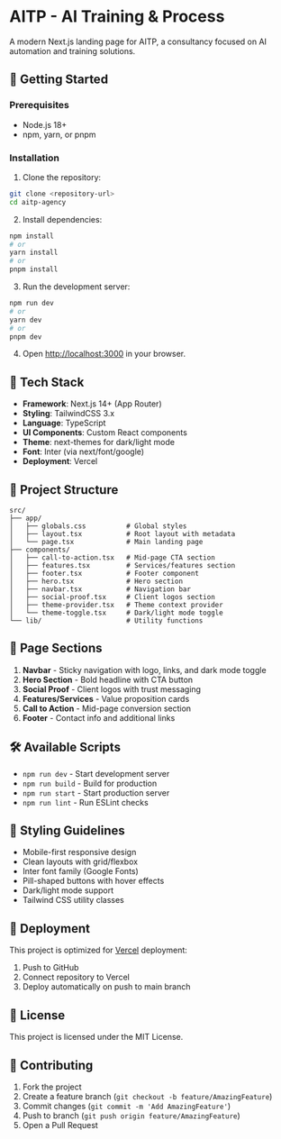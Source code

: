 # AITP - AI Training & Process

A modern Next.js landing page for AITP, a consultancy focused on AI automation and training solutions.

## 🚀 Getting Started

### Prerequisites

- Node.js 18+
- npm, yarn, or pnpm

### Installation

1. Clone the repository:

```bash
git clone <repository-url>
cd aitp-agency
```

2. Install dependencies:

```bash
npm install
# or
yarn install
# or
pnpm install
```

3. Run the development server:

```bash
npm run dev
# or
yarn dev
# or
pnpm dev
```

4. Open [http://localhost:3000](http://localhost:3000) in your browser.

## 🔧 Tech Stack

- **Framework**: Next.js 14+ (App Router)
- **Styling**: TailwindCSS 3.x
- **Language**: TypeScript
- **UI Components**: Custom React components
- **Theme**: next-themes for dark/light mode
- **Font**: Inter (via next/font/google)
- **Deployment**: Vercel

## 📁 Project Structure

```
src/
├── app/
│   ├── globals.css          # Global styles
│   ├── layout.tsx           # Root layout with metadata
│   └── page.tsx             # Main landing page
├── components/
│   ├── call-to-action.tsx   # Mid-page CTA section
│   ├── features.tsx         # Services/features section
│   ├── footer.tsx           # Footer component
│   ├── hero.tsx             # Hero section
│   ├── navbar.tsx           # Navigation bar
│   ├── social-proof.tsx     # Client logos section
│   ├── theme-provider.tsx   # Theme context provider
│   └── theme-toggle.tsx     # Dark/light mode toggle
└── lib/                     # Utility functions
```

## 📌 Page Sections

1. **Navbar** - Sticky navigation with logo, links, and dark mode toggle
2. **Hero Section** - Bold headline with CTA button
3. **Social Proof** - Client logos with trust messaging
4. **Features/Services** - Value proposition cards
5. **Call to Action** - Mid-page conversion section
6. **Footer** - Contact info and additional links

## 🛠️ Available Scripts

- `npm run dev` - Start development server
- `npm run build` - Build for production
- `npm run start` - Start production server
- `npm run lint` - Run ESLint checks

## 🌚 Styling Guidelines

- Mobile-first responsive design
- Clean layouts with grid/flexbox
- Inter font family (Google Fonts)
- Pill-shaped buttons with hover effects
- Dark/light mode support
- Tailwind CSS utility classes

## 🚀 Deployment

This project is optimized for [Vercel](https://vercel.com/) deployment:

1. Push to GitHub
2. Connect repository to Vercel
3. Deploy automatically on push to main branch

## 📄 License

This project is licensed under the MIT License.

## 🤝 Contributing

1. Fork the project
2. Create a feature branch (`git checkout -b feature/AmazingFeature`)
3. Commit changes (`git commit -m 'Add AmazingFeature'`)
4. Push to branch (`git push origin feature/AmazingFeature`)
5. Open a Pull Request
